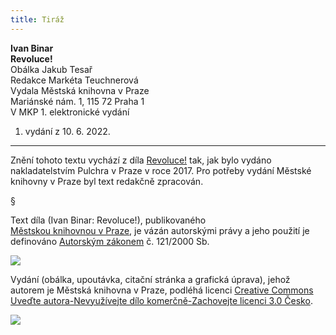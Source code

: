 ```yaml
---
title: Tiráž
---
```


**Ivan Binar    
Revoluce!**  
Obálka Jakub Tesař  
Redakce Markéta Teuchnerová  
Vydala Městská knihovna v Praze  
Mariánské nám. 1, 115 72 Praha 1  
V MKP 1. elektronické vydání  
1. vydání z 10. 6. 2022.

***

Znění tohoto textu vychází z díla [Revoluce!](https://search.mlp.cz/cz/titul/revoluce/4380880/#/) tak, jak bylo vydáno nakladatelstvím Pulchra v Praze v roce 2017. Pro potřeby vydání Městské knihovny v Praze byl text redakčně zpracován.

§

Text díla (Ivan Binar: Revoluce!), publikovaného [Městskou knihovnou v Praze](https://www.mlp.cz/cz/), je vázán autorskými právy a jeho použití je definováno [Autorským zákonem](https://www.mkcr.cz/predpisy-zakonu-709.html) č. 121/2000 Sb.

![](../Images/image001.jpg)

Vydání (obálka, upoutávka, citační stránka a grafická úprava), jehož autorem je Městská knihovna v Praze, podléhá licenci [Creative Commons Uveďte autora-Nevyužívejte dílo komerčně-Zachovejte licenci 3.0 Česko](https://creativecommons.org/licenses/by-nc-sa/3.0/cz/).


  

![](../Images/image002.jpg)